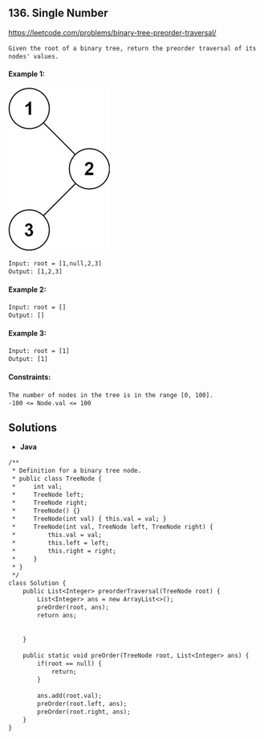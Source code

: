 ## 136. Single Number


https://leetcode.com/problems/binary-tree-preorder-traversal/


```
Given the root of a binary tree, return the preorder traversal of its nodes' values.
```

#### Example 1:
![Alt text](image.png)
```
Input: root = [1,null,2,3]
Output: [1,2,3]

```

#### Example 2:
```
Input: root = []
Output: []
```

#### Example 3:
```
Input: root = [1]
Output: [1]
```

#### Constraints:
```
The number of nodes in the tree is in the range [0, 100].
-100 <= Node.val <= 100
```

## Solutions


* **Java**

```
/**
 * Definition for a binary tree node.
 * public class TreeNode {
 *     int val;
 *     TreeNode left;
 *     TreeNode right;
 *     TreeNode() {}
 *     TreeNode(int val) { this.val = val; }
 *     TreeNode(int val, TreeNode left, TreeNode right) {
 *         this.val = val;
 *         this.left = left;
 *         this.right = right;
 *     }
 * }
 */
class Solution {
    public List<Integer> preorderTraversal(TreeNode root) {
        List<Integer> ans = new ArrayList<>();
        preOrder(root, ans);
        return ans;


    }

    public static void preOrder(TreeNode root, List<Integer> ans) {
        if(root == null) {
            return;
        }

        ans.add(root.val);
        preOrder(root.left, ans);
        preOrder(root.right, ans);
    }
}
```